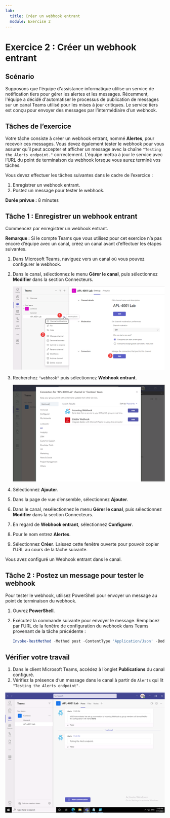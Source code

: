 ```yaml
---
lab:
  title: Créer un webhook entrant
  module: Exercise 2
---
```


# Exercice 2 : Créer un webhook entrant

## Scénario

Supposons que l'équipe d'assistance informatique utilise un service de notification tiers pour gérer les alertes et les messages. Récemment, l'équipe a décidé d'automatiser le processus de publication de messages sur un canal Teams utilisé pour les mises à jour critiques.  Le service tiers est conçu pour envoyer des messages par l’intermédiaire d’un webhook.  

## Tâches de l’exercice

Votre tâche consiste à créer un webhook entrant, nommé **Alertes**, pour recevoir ces messages.  Vous devez également tester le webhook pour vous assurer qu’il peut accepter et afficher un message avec la chaîne `"Testing the Alerts endpoint."` correctement. L’équipe mettra à jour le service avec l’URL du point de terminaison du webhook lorsque vous aurez terminé vos tâches.

Vous devez effectuer les tâches suivantes dans le cadre de l’exercice :

1. Enregistrer un webhook entrant.
2. Postez un message pour tester le webhook.

**Durée prévue :** 8 minutes

## Tâche 1 : Enregistrer un webhook entrant

Commencez par enregistrer un webhook entrant.

**Remarque :** Si le compte Teams que vous utilisez pour cet exercice n’a pas encore d’équipe avec un canal, créez un canal avant d’effectuer les étapes suivantes.

1. Dans Microsoft Teams, naviguez vers un canal où vous pouvez configurer le webhook.
2. Dans le canal, sélectionnez le menu **Gérer le canal**, puis sélectionnez **Modifier** dans la section Connecteurs.  

   ![Capture d’écran de l’appel de la modification du connecteur](../../media/invoke-connector-edit.png)
3. Recherchez `"webhook"` puis sélectionnez **Webhook entrant**.

   ![Capture d’écran du webhook de la barre de recherche.](../../media/add-incoming-webhook.png)

4. Sélectionnez **Ajouter**.
5. Dans la page de vue d’ensemble, sélectionnez **Ajouter**.
6. Dans le canal, resélectionnez le menu **Gérer le canal**, puis sélectionnez **Modifier** dans la section Connecteurs.
7. En regard de **Webhook entrant**, sélectionnez **Configurer**.
8. Pour le nom entrez **Alertes**.
9. Sélectionnez **Créer**.  Laissez cette fenêtre ouverte pour pouvoir copier l’URL au cours de la tâche suivante.

Vous avez configuré un Webhook entrant dans le canal.

## Tâche 2 : Postez un message pour tester le webhook

Pour tester le webhook, utilisez PowerShell pour envoyer un message au point de terminaison du webhook.

1. Ouvrez **PowerShell**.
2. Exécutez la commande suivante pour envoyer le message.  Remplacez <YOUR WEBHOOK URL> par l’URL de la fenêtre de configuration du webhook dans Teams provenant de la tâche précédente :

     ```powershell
     Invoke-RestMethod -Method post -ContentType 'Application/Json' -Body '{"text":"Testing the Alerts endpoint."}' -Uri <YOUR WEBHOOK URL>
    ```

## Vérifier votre travail

1. Dans le client Microsoft Teams, accédez à l’onglet **Publications** du canal configuré.
2. Vérifiez la présence d’un message dans le canal à partir de `Alerts` qui lit `"Testing the Alerts endpoint"`.

 ![Capture d’écran de la vue Autorisations configurées dans le portail Azure.](../../media/final-alert-message.png)
